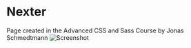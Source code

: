 # Nexter
 Page created in the Advanced CSS and Sass Course by Jonas Schmedtmann
![Screenshot](https://github.com/MarianoFndz/Nexter/tree/master/img/Screen.PNG)
